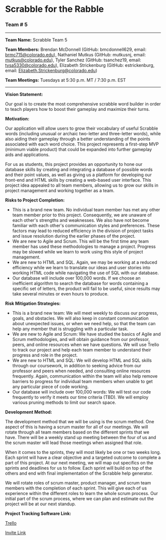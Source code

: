 # Scrabble for the Rabble

### Team # 5

------------

**Team Name:** Scrabble Team 5

**Team Members:** Brendan McDonnell (GitHub: bmcdonnell629, email: brmc715@colorado.edu), Nathaniel  Mutkus (GitHub: mutkusnj, email: mutkus@colorado.edu), Tyler Sanchez (GitHub: tsanchez19, email: tysa5330@colorado.edu), Elizabeth Strickenburg (GitHub: estrickenburg, email: Elizabeth.Strickenburg@colorado.edu)

**Team Meetings:** Tuesdays at 5:30 p.m. MT / 7:30 p.m. EST

--------

**Vision Statement:**

Our goal is to create the most comprehensive scrabble word builder in order to teach players how to boost their gameplay and maximize their turns.

**Motivation:**

Our application will allow users to grow their vocabulary of useful Scrabble words (including unusual or archaic two-letter and three-letter words), while also aiding their gameplay through a better understanding of the points associated with each word choice. This project represents a first-step MVP (minimum viable product) that could be expanded into further gameplay aids and applications. 

For us as students, this project provides an opportunity to hone our database skills by creating and integrating a database of possible words and their point values, as well as giving us a platform for developing our front-end and HTML skills by creating a web-based user interface. This project idea appealed to all team members, allowing us to grow our skills in project management and working together as a team.  

**Risks to Project Completion:**

- This is a brand new team.  No individual team member has met any other team member prior to this project.  Consequently, we are unaware of each other's strengths and weaknesses.  We also have not become familiar with each other's communication styles and preferences.  These factors may lead to reduced efficiency in the division of project tasks and issue resolution during the earlier phases of the project.
- We are new to Agile and Scrum.  This will be the first time any team member has used these methodologies to manage a project.  Progress may be slowed while we learn to work using this style of project management.
- We are new to HTML and SQL.  Again, we may be working at a reduced efficiency while we learn to translate our ideas and user stories into working HTML code while navigating the use of SQL with our database.
- Our database will include over 100,000 words.  If we choose an inefficient algorithm to search the database for words containing a specific set of letters, the product will fail to be useful, since results may take several minutes or even hours to produce.

**Risk Mitigation Strategies:**

- This is a brand new team: We will meet weekly to discuss our progress, goals, and obstacles.  We will also keep in constant communication about unexpected issues, or when we need help, so that the team can help any member that is struggling with a particular task.
- We are new to Agile and Scrum: We have studied the basics of Agile and Scrum methodologies, and will obtain guidance from our professor, peers, and online resources when we have questions.  We will use Trello to track our project and help each team member to understand their progress and role in the project.
- We are new to HTML and SQL: We will develop HTML and SQL skills through our coursework, in addition to seeking advice from our professor and peers when needed, and consulting online resources frequently.  Again, communication within the team will also help remove barriers to progress for individual team members when unable to get any particular piece of code working.
- Our database will include over 100,000 words: We will test our code frequently to verify it meets our time criteria (TBD).  We will employ various pruning methods to limit our search space.

**Development Method:**

The development method that we will be using is the scrum method. One aspect of this is having a scrum master for all of our meetings. We will rotate through all team members based on the different sprints that we have. There will be a weekly stand up meeting between the four of us and the scrum master will lead those meetings when assigned that role. 

When it comes to the sprints, they will most likely be one or two weeks long. Each sprint will have a clear objective and a targeted outcome to complete a part of this project. At our next meeting, we will map out specifics on the sprints and deadlines for us to follow. Each sprint will build on top of the others and end with final implementation of the Scrabble help generator. 

We will rotate roles of scrum master, product manager, and scrum team members with the completion of each sprint. This will give each of us experience within the different roles to learn the whole scrum process. Our initial part of the scrum process, where we can plan and estimate out the project will be at our next standup. 

**Project Tracking Software Link:**

[Trello](https://trello.com/w/team513893909/home)

[Invite Link](https://trello.com/invite/team513893909/ATTI36ad33ea9eca3e8053ceee5f19c05c9aF3F05F7E) 
